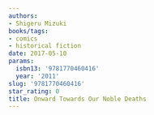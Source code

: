 ```yaml
---
authors:
- Shigeru Mizuki
books/tags:
- comics
- historical fiction
date: 2017-05-10
params:
  isbn13: '9781770460416'
  year: '2011'
slug: '9781770460416'
star_rating: 0
title: Onward Towards Our Noble Deaths
---
```


<!--more-->